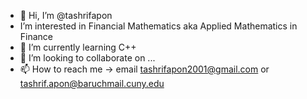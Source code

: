 - 👋 Hi, I’m @tashrifapon
-  I’m interested in Financial Mathematics aka Applied Mathematics in Finance
- 🌱 I’m currently learning C++ 
- 💞️ I’m looking to collaborate on ...
- 📫 How to reach me -> email tashrifapon2001@gmail.com or tashrif.apon@baruchmail.cuny.edu

<!---
tashrifapon/tashrifapon is a ✨ special ✨ repository because its `README.md` (this file) appears on your GitHub profile.
You can click the Preview link to take a look at your changes.
--->
